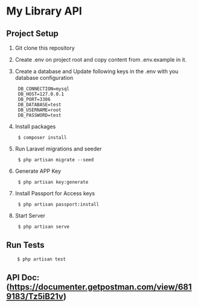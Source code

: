 # My Library API

## Project Setup

1. Git clone this repository
2. Create .env on project root and copy content from .env.example in it.
3. Create a database and Update following keys in the .env with you database configuration
		
		DB_CONNECTION=mysql
		DB_HOST=127.0.0.1
		DB_PORT=3306
		DB_DATABASE=test
		DB_USERNAME=root
		DB_PASSWORD=test

4. Install packages

        $ composer install
        
5. Run Laravel migrations and seeder

        $ php artisan migrate --seed

6. Generate APP Key

        $ php artisan key:generate

7. Install Passport for Access keys

        $ php artisan passport:install

8. Start Server

        $ php artisan serve
        
## Run Tests

		$ php artisan test
        
## API Doc: (https://documenter.getpostman.com/view/6819183/Tz5iB21v)

